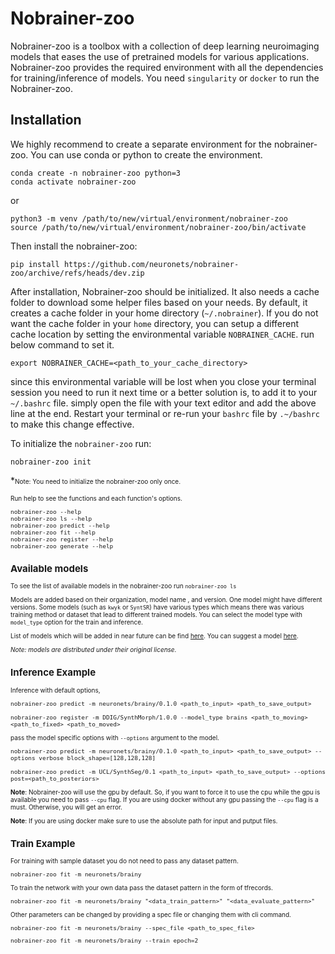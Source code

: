 # Nobrainer-zoo
Nobrainer-zoo is a toolbox with a collection of deep learning neuroimaging models that eases the use of pretrained models for various applications. Nobrainer-zoo provides the required environment with all the dependencies for training/inference of models. You need `singularity` or `docker` to run the Nobrainer-zoo.


## Installation
We highly recommend to create a separate environment for the nobrainer-zoo. You can use conda or python to create the environment.

```
conda create -n nobrainer-zoo python=3
conda activate nobrainer-zoo
```

or

```
python3 -m venv /path/to/new/virtual/environment/nobrainer-zoo
source /path/to/new/virtual/environment/nobrainer-zoo/bin/activate
```

Then install the nobrainer-zoo:

```
pip install https://github.com/neuronets/nobrainer-zoo/archive/refs/heads/dev.zip
```

After installation, Nobrainer-zoo should be initialized. It also needs a cache folder to download some helper files based on your needs. By default, it creates a cache folder in your home directory (`~/.nobrainer`). If you do not want the cache folder in your `home` directory, you can setup a different cache location by setting the environmental variable `NOBRAINER_CACHE`. run below command to set it.

```
export NOBRAINER_CACHE=<path_to_your_cache_directory>
```

since this environmental variable will be lost when you close your terminal session you need to run it next time or a better solution is, to add it to your `~/.bashrc` file.
simply open the file with your text editor and add the above line at the end. Restart your terminal or re-run your `bashrc` file by `.~/bashrc` to make this change effective.

To initialize the `nobrainer-zoo` run:

```
nobrainer-zoo init
```

*<font size="1">Note: You need to initialize the nobrainer-zoo only once.

Run help to see the functions and each function's options.

```
nobrainer-zoo --help
nobrainer-zoo ls --help
nobrainer-zoo predict --help
nobrainer-zoo fit --help
nobrainer-zoo register --help
nobrainer-zoo generate --help
```

## Available models

To see the list of available models in the nobrainer-zoo run `nobrainer-zoo ls`

Models are added based on their organization, model name , and version. One model might have different versions. Some models (such as `kwyk` or `SyntSR`) have various types which means there was various training method or dataset that lead to different trained models. You can select the model type with `model_type` option for the train and inference.


List of models which will be added in near future can be find [here](https://github.com/Hoda1394/zoo/blob/add/inference_scripts/models_to_add.md). You can suggest a model [here](https://github.com/neuronets/zoo/issues/new/choose).

*<font size="1">Note: models are distributed under their original license.</font>*

## Inference Example

Inference with default options,

```
nobrainer-zoo predict -m neuronets/brainy/0.1.0 <path_to_input> <path_to_save_output>

nobrainer-zoo register -m DDIG/SynthMorph/1.0.0 --model_type brains <path_to_moving> <path_to_fixed> <path_to_moved>
```

pass the model specific options with `--options` argument to the model.

```
nobrainer-zoo predict -m neuronets/brainy/0.1.0 <path_to_input> <path_to_save_output> --options verbose block_shape=[128,128,128]

nobrainer-zoo predict -m UCL/SynthSeg/0.1 <path_to_input> <path_to_save_output> --options post=<path_to_posteriors>
```

**Note**: Nobrainer-zoo will use the gpu by default. So, if you want to force it to use the cpu while the gpu is available you need to pass `--cpu` flag. If you are using docker without any gpu passing the `--cpu` flag is a must. Otherwise, you will get an error.

**Note**: If you are using docker make sure to use the absolute path for input and putput files.

## Train Example

For training with sample dataset you do not need to pass any dataset pattern.

```
nobrainer-zoo fit -m neuronets/brainy
```

To train the network with your own data pass the dataset pattern in the form of tfrecords.

```
nobrainer-zoo fit -m neuronets/brainy "<data_train_pattern>" "<data_evaluate_pattern>"
```

Other parameters can be changed by providing a spec file or changing them with cli command.

```
nobrainer-zoo fit -m neuronets/brainy --spec_file <path_to_spec_file>
```

```
nobrainer-zoo fit -m neuronets/brainy --train epoch=2
```

